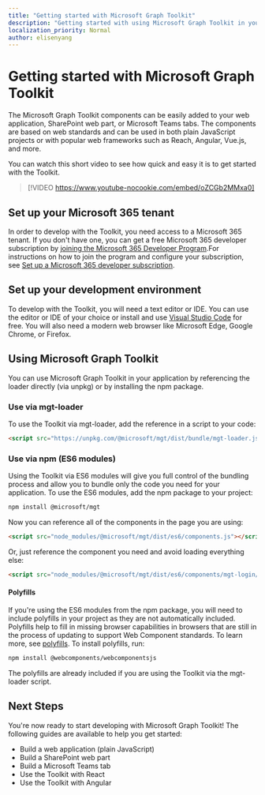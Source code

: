 ```yaml
---
title: "Getting started with Microsoft Graph Toolkit"
description: "Getting started with using Microsoft Graph Toolkit in your application."
localization_priority: Normal
author: elisenyang
---
```


# Getting started with Microsoft Graph Toolkit

The Microsoft Graph Toolkit components can be easily added to your web application, SharePoint web part, or Microsoft Teams tabs. The components are based on web standards and can be used in both plain JavaScript projects or with popular web frameworks such as Reach, Angular, Vue.js, and more.

You can watch this short video to see how quick and easy it is to get started with the Toolkit.

> [!VIDEO https://www.youtube-nocookie.com/embed/oZCGb2MMxa0]

## Set up your Microsoft 365 tenant
In order to develop with the Toolkit, you need access to a Microsoft 365 tenant. If you don't have one, you can get a free Microsoft 365 developer subscription by [joining the Microsoft 365 Developer Program](https://developer.microsoft.com/microsoft-365/dev-program).For instructions on how to join the program and configure your subscription, see [Set up a Microsoft 365 developer subscription](https://docs.microsoft.com/office/developer-program/microsoft-365-developer-program-get-started).

## Set up your development environment
To develop with the Toolkit, you will need a text editor or IDE. You can use the editor or IDE of your choice or install and use [Visual Studio Code](https://code.visualstudio.com/download) for free. You will also need a modern web browser like Microsoft Edge, Google Chrome, or Firefox.

## Using Microsoft Graph Toolkit
You can use Microsoft Graph Toolkit in your application by referencing the loader directly (via unpkg) or by installing the npm package.

### Use via mgt-loader
To use the Toolkit via mgt-loader, add the reference in a script to your code:

```html
<script src="https://unpkg.com/@microsoft/mgt/dist/bundle/mgt-loader.js"></script>
```

### Use via npm (ES6 modules)
Using the Toolkit via ES6 modules will give you full control of the bundling process and allow you to bundle only the code you need for your application. To use the ES6 modules, add the npm package to your project:

```bash
npm install @microsoft/mgt
```
Now you can reference all of the components in the page you are using:

```html
<script src="node_modules/@microsoft/mgt/dist/es6/components.js"></script>
```

Or, just reference the component you need and avoid loading  everything else:
```html
<script src="node_modules/@microsoft/mgt/dist/es6/components/mgt-login/mgt-login.js"></script>
```

#### Polyfills

If you're using the ES6 modules from the npm package, you will need to include polyfills in your project as they are not automatically included. Polyfills help to fill in missing browser capabilities in browsers that are still in the process of updating to support Web Component standards. To learn more, see [polyfills](https://www.webcomponents.org/polyfills). To install polyfills, run:

```bash
npm install @webcomponents/webcomponentsjs
```

The polyfills are already included if you are using the Toolkit via the mgt-loader script.

## Next Steps
You're now ready to start developing with Microsoft Graph Toolkit! The following guides are available to help you get started:
- Build a web application (plain JavaScript)
- Build a SharePoint web part
- Build a Microsoft Teams tab
- Use the Toolkit with React
- Use the Toolkit with Angular


